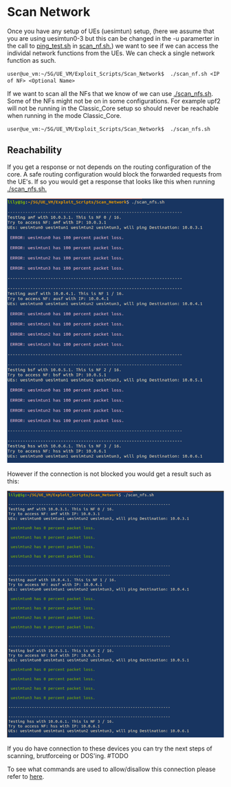 # Scan Network

Once you have any setup of UEs (uesimtun) setup, (here we assume that you are using uesimtun0-3 but this can be changed in the -u paramerter in the call to [ping_test.sh](../../Test_Scripts/ping_test.sh) in [scan\_nf.sh.](scan_nf.sh)) we want to see if we can access the individal network functions from the UEs. We can check a single network function as such.

``` console
user@ue_vm:~/5G/UE_VM/Exploit_Scripts/Scan_Network$  ./scan_nf.sh <IP of NF> <Optional Name>

```

If we want to scan all the NFs that we know of we can use [./scan\_nfs.sh](scan_nfs.sh). Some of the NFs might not be on in some configurations. For example upf2 will not be running in the Classic\_Core setup so should never be reachable when running in the mode Classic\_Core.

``` console
user@ue_vm:~/5G/UE_VM/Exploit_Scripts/Scan_Network$  ./scan_nfs.sh
```

## Reachability

If you get a response or not depends on the routing configuration of the core. A safe routing configuration would block the forwarded requests from the UE's. If so you would get a response that looks like this when running [./scan\_nfs.sh.](scan_nfs.sh)

![Blocked_UE->NF](../../../Media/Blocked_UE->NF.png)

However if the connection is not blocked you would get a result such as this:

![Allowed_UE->NF](../../../Media/Allowed_UE->NF.png)

If you do have connection to these devices you can try the next steps of scanning, brutforceing or DOS'ing. #TODO 


To see what commands are used to allow/disallow this connection please refer to [here](../../../CORE_VM/Config_Files/Vulnerability_Configs/UFW).


